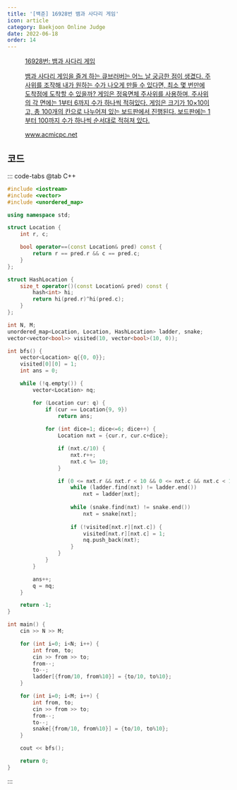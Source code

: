 ```yaml
---
title: '[백준] 16928번 뱀과 사다리 게임'
icon: article
category: Baekjoon Online Judge
date: 2022-06-18
order: 14
---
```


<figure class="opengraph"><a href="https://www.acmicpc.net/problem/16928" data-source-url="https://www.acmicpc.net/problem/16928">
<div class="og-image" style="background-image: url('https://drive.google.com/uc?export=view&id=1nCax5mgwtYA82T46I_ntU1afsBBNkrLr');"></div>
<div class="og-text">
<p class="og-title">16928번: 뱀과 사다리 게임</p>
<p class="og-desc">뱀과 사다리 게임을 즐겨 하는 큐브러버는 어느 날 궁금한 점이 생겼다. 주사위를 조작해 내가 원하는 수가 나오게 만들 수 있다면, 최소 몇 번만에 도착점에 도착할 수 있을까? 게임은 정육면체 주사위를 사용하며, 주사위의 각 면에는 1부터 6까지 수가 하나씩 적혀있다. 게임은 크기가 10×10이고, 총 100개의 칸으로 나누어져 있는 보드판에서 진행된다. 보드판에는 1부터 100까지 수가 하나씩 순서대로 적혀져 있다.</p>
<p class="og-host">www.acmicpc.net</p></div></a></figure>

## 코드
::: code-tabs
@tab C++
```cpp
#include <iostream>
#include <vector>
#include <unordered_map>

using namespace std;

struct Location {
    int r, c;

    bool operator==(const Location& pred) const {
        return r == pred.r && c == pred.c;
    }
};

struct HashLocation {
    size_t operator()(const Location& pred) const {
        hash<int> hi;
        return hi(pred.r)^hi(pred.c);
    }
};

int N, M;
unordered_map<Location, Location, HashLocation> ladder, snake;
vector<vector<bool>> visited(10, vector<bool>(10, 0));

int bfs() {
    vector<Location> q{{0, 0}};
    visited[0][0] = 1;
    int ans = 0;

    while (!q.empty()) {
        vector<Location> nq;

        for (Location cur: q) {
            if (cur == Location{9, 9})
                return ans;
            
            for (int dice=1; dice<=6; dice++) {
                Location nxt = {cur.r, cur.c+dice};

                if (nxt.c/10) {
                    nxt.r++;
                    nxt.c %= 10;
                }

                if (0 <= nxt.r && nxt.r < 10 && 0 <= nxt.c && nxt.c < 10) {
                    while (ladder.find(nxt) != ladder.end())
                        nxt = ladder[nxt];
                    
                    while (snake.find(nxt) != snake.end())
                        nxt = snake[nxt];
                        
                    if (!visited[nxt.r][nxt.c]) {
                        visited[nxt.r][nxt.c] = 1;
                        nq.push_back(nxt);
                    }
                }
            }
        }

        ans++;
        q = nq;
    }

    return -1;
}

int main() {
    cin >> N >> M;

    for (int i=0; i<N; i++) {
        int from, to;
        cin >> from >> to;
        from--;
        to--;
        ladder[{from/10, from%10}] = {to/10, to%10};
    }

    for (int i=0; i<M; i++) {
        int from, to;
        cin >> from >> to;
        from--;
        to--;
        snake[{from/10, from%10}] = {to/10, to%10};
    }

    cout << bfs();

    return 0;
}
```
:::
